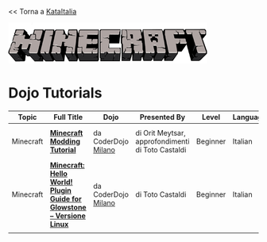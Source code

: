 \<\< Torna a [KataItalia](KataItalia.md)

![Minecraft-logo.png](../files/img/Minecraft-logo.png
"Minecraft-logo.png")

# Dojo Tutorials

| Topic     | Full Title                                                                                                                                                             | Dojo                                              | Presented By                                      | Level    | Language | Description                                        | Type         | Category |
| --------- | ---------------------------------------------------------------------------------------------------------------------------------------------------------------------- | ------------------------------------------------- | ------------------------------------------------- | -------- | -------- | -------------------------------------------------- | ------------ | -------- |
| Minecraft | **[Minecraft Modding Tutorial](http://coderdojomilano.it/tutorial-minecraft-modding-1/)**                                                                              | da CoderDojo [Milano](http://coderdojomilano.it/) | di Orit Meytsar, approfondimenti di Toto Castaldi | Beginner | Italian  | Scriviamo una Mod per Minecraft                    | Dojo Created | Tutorial |
| Minecraft | **[Minecraft: Hello World\! Plugin Guide for Glowstone – Versione Linux](http://coderdojomilano.it/minecraft-hello-world-plugin-guide-for-glowstone-versione-linux/)** | da CoderDojo [Milano](http://coderdojomilano.it/) | di Toto Castaldi                                  | Beginner | Italian  | Guida allo sviluppo di Plugin Server per Minecraft | Dojo Created | Tutorial |
|           |                                                                                                                                                                        |                                                   |                                                   |          |          |                                                    |              |          |
